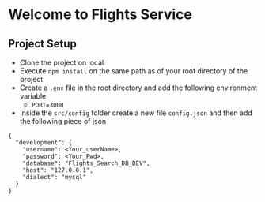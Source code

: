 # Welcome to Flights Service

## Project Setup
- Clone the project on local
- Execute `npm install` on the same path as of your root directory of the project
- Create a `.env` file in the root directory and add the following environment variable
   - `PORT=3000`
- Inside the `src/config` folder create a new file `config.json` and then add the following piece of json

```
{
  "development": {
    "username": <Your_userName>,
    "password": <Your_Pwd>,
    "database": "Flights_Search_DB_DEV",
    "host": "127.0.0.1",
    "dialect": "mysql"
  } 
}
```